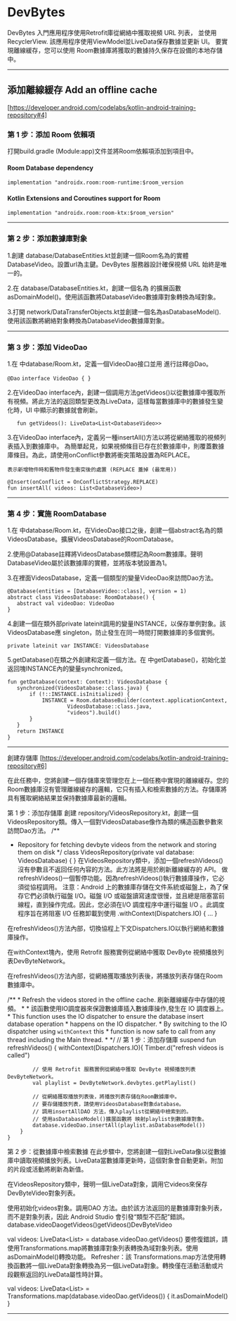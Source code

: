 # DevBytes
DevBytes 入門應用程序使用Retrofit庫從網絡中獲取視頻 URL 列表， 並使用RecyclerView. 該應用程序使用ViewModel並LiveData保存數據並更新 UI。
要實現離線緩存，您可以使用 Room數據庫將獲取的數據持久保存在設備的本地存儲中。

***

## 添加離線緩存  Add an offline cache
[https://developer.android.com/codelabs/kotlin-android-training-repository#4]

### 第 1 步：添加 Room 依賴項
打開build.gradle (Module:app)文件並將Room依賴項添加到項目中。
#### Room Database dependency
`implementation "androidx.room:room-runtime:$room_version`

#### Kotlin Extensions and Coroutines support for Room
`implementation "androidx.room:room-ktx:$room_version"`

---
### 第 2 步：添加數據庫對象
1.創建 database/DatabaseEntities.kt並創建一個Room名為的實體DatabaseVideo。設置url為主鍵。DevBytes 服務器設計確保視頻 URL 始終是唯一的。

2.在 database/DatabaseEntities.kt，創建一個名為 的擴展函數asDomainModel()。使用該函數將DatabaseVideo數據庫對象轉換為域對象。

3.打開 network/DataTransferObjects.kt並創建一個名為asDatabaseModel(). 使用該函數將網絡對象轉換為DatabaseVideo數據庫對象。

---
### 第 3 步：添加 VideoDao
1.在 中database/Room.kt，定義一個VideoDao接口並用 進行註釋@Dao。

`@Dao`
`interface VideoDao { }`

2.在VideoDao interface內，創建一個調用方法getVideos()以從數據庫中獲取所有視頻。將此方法的返回類型更改為LiveData，這樣每當數據庫中的數據發生變化時，UI 中顯示的數據就會刷新。

```@Query("select * from databasevideo")
   fun getVideos(): LiveData<List<DatabaseVideo>>
```
3.在VideoDao interface內，定義另一種insertAll()方法以將從網絡獲取的視頻列表插入到數據庫中。
為簡單起見，如果視頻條目已存在於數據庫中，則覆蓋數據庫條目。為此，請使用onConflict參數將衝突策略設置為REPLACE。

`表示新增物件時和舊物件發生衝突後的處置 (REPLACE 蓋掉 (最常用))`
```
@Insert(onConflict = OnConflictStrategy.REPLACE)
fun insertAll( videos: List<DatabaseVideo>)
```
---
### 第 4 步：實施 RoomDatabase
1.在 中database/Room.kt，在VideoDao接口之後，創建一個abstract名為的類VideosDatabase。擴展VideosDatabase的RoomDatabase。

2.使用@Database註釋將VideosDatabase類標記為Room數據庫。聲明DatabaseVideo屬於該數據庫的實體，並將版本號設置為1。

3.在裡面VideosDatabase，定義一個類型的變量VideoDao來訪問Dao方法。
```
@Database(entities = [DatabaseVideo::class], version = 1)
abstract class VideosDatabase: RoomDatabase() {
   abstract val videoDao: VideoDao
}
```
4.創建一個在類外部private lateinit調用的變量INSTANCE，以保存單例對象。該VideosDatabase應 singleton，防止發生在同一時間打開數據庫的多個實例。

`private lateinit var INSTANCE: VideosDatabase`

5.getDatabase()在類之外創建和定義一個方法。在 中getDatabase()，初始化並返回塊INSTANCE內的變量synchronized。
```
fun getDatabase(context: Context): VideosDatabase {
   synchronized(VideosDatabase::class.java) {
       if (!::INSTANCE.isInitialized) {
           INSTANCE = Room.databaseBuilder(context.applicationContext,
                   VideosDatabase::class.java,
                   "videos").build()
       }
   }
   return INSTANCE
}
```
---

創建存儲庫
[https://developer.android.com/codelabs/kotlin-android-training-repository#6]

在此任務中，您將創建一個存儲庫來管理您在上一個任務中實現的離線緩存。您的Room數據庫沒有管理離線緩存的邏輯，它只有插入和檢索數據的方法。存儲庫將具有獲取網絡結果並保持數據庫最新的邏輯。

第 1 步：添加存儲庫
創建 repository/VideosRepository.kt，創建一個VideosRepository類。傳入一個對VideosDatabase像作為類的構造函數參數來訪問Dao方法。
 /**
* Repository for fetching devbyte videos from the network and storing them on disk
*/
class VideosRepository(private val database: VideosDatabase) {
}
在VideosRepository類中，添加一個refreshVideos()沒有參數且不返回任何內容的方法。此方法將是用於刷新離線緩存的 API。
做refreshVideos()一個暫停功能。因為refreshVideos()執行數據庫操作，它必須從協程調用。
注意：Android 上的數據庫存儲在文件系統或磁盤上，為了保存它們必須執行磁盤 I/O。磁盤 I/O 或磁盤讀寫速度很慢，並且總是阻塞當前線程，直到操作完成。因此，您必須在I/O 調度程序中運行磁盤 I/O 。此調度程序旨在將阻塞 I/O 任務卸載到使用 .withContext(Dispatchers.IO) { ... }

在refreshVideos()方法內部，切換協程上下文Dispatchers.IO以執行網絡和數據庫操作。

在withContext塊內，使用 Retrofit 服務實例從網絡中獲取 DevByte 視頻播放列表DevByteNetwork。

在refreshVideos()方法內部，從網絡獲取播放列表後，將播放列表存儲在Room數據庫中。

 /**
     * Refresh the videos stored in the offline cache. 刷新離線緩存中存儲的視頻。
     *
     * 該函數使用IO調度器來保證數據庫插入數據庫操作,發生在 IO 調度器上。
     * This function uses the IO dispatcher to ensure the database insert database operation
     * happens on the IO dispatcher.
     * By switching to the IO dispatcher using `withContext` this
     * function is now safe to call from any thread including the Main thread.
     *
     */
    // 第 1 步：添加存儲庫
    suspend fun refreshVideos() {
        withContext(Dispatchers.IO){
            Timber.d("refresh videos is called")

            // 使用 Retrofit 服務實例從網絡中獲取 DevByte 視頻播放列表DevByteNetwork。
            val playlist = DevByteNetwork.devbytes.getPlaylist()

            // 從網絡獲取播放列表後，將播放列表存儲在Room數據庫中。
            // 要存儲播放列表，請使用VideosDatabase對象database。
            // 調用insertAllDAO 方法，傳入playlist從網絡中檢索到的。
            // 使用asDatabaseModel()擴展函數將 映射playlist到數據庫對象。
            database.videoDao.insertAll(playlist.asDatabaseModel())
        }
    }
    
第 2 步：從數據庫中檢索數據
在此步驟中，您將創建一個對LiveData像以從數據庫中讀取視頻播放列表。LiveData當數據庫更新時，這個對象會自動更新。附加的片段或活動將刷新為新值。

在VideosRepository類中，聲明一個LiveData對象，調用它videos來保存DevByteVideo對象列表。

使用初始化videos對象。調用DAO 方法。由於該方法返回的是數據庫對象列表，而不是對象列表，因此 Android Studio 會引發“類型不匹配”錯誤。database.videoDaogetVideos()getVideos()DevByteVideo

val videos: LiveData<List<DevByteVideo>> = database.videoDao.getVideos()
要修復錯誤，請使用Transformations.map將數據庫對象列表轉換為域對象列表。使用asDomainModel()轉換功能。
Refresher：該 Transformations.map方法使用轉換函數將一個LiveData對象轉換為另一個LiveData對象。轉換僅在活動活動或片段觀察返回的LiveData屬性時計算。

val videos: LiveData<List<DevByteVideo>> = Transformations.map(database.videoDao.getVideos()) {
  it.asDomainModel()
}
   
---





